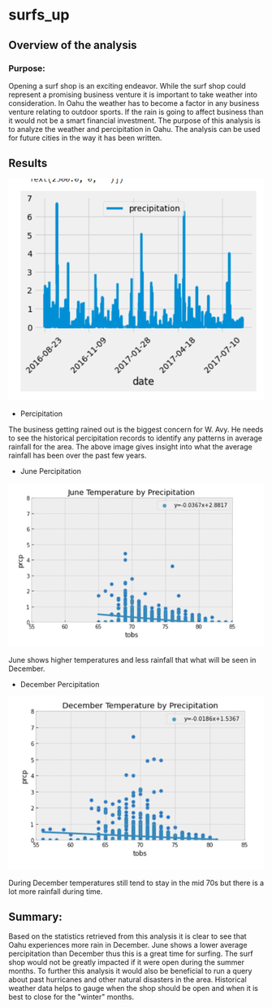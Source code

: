 # surfs_up
## Overview of the analysis
### Purpose:
Opening a surf shop is an exciting endeavor. While the surf shop could represent a promising business venture it is important to take weather into consideration. In Oahu the weather has to become a factor in any business venture relating to outdoor sports. If the rain is going to affect business than it would not be a smart financial investment. The purpose of this analysis is to analyze the weather and percipitation in Oahu. The analysis can be used for future cities in the way it has been written.

## Results

![](https://github.com/lightbright832/surfs_up/blob/main/Percipitation.png)

* Percipitation

The business getting rained out is the biggest concern for W. Avy. He needs to see the historical percipitation records to identify any patterns in average rainfall for the area. The above image gives insight into what the average rainfall has been over the past few years.

* June Percipitation

![](https://github.com/lightbright832/surfs_up/blob/main/June%20Percipitation.png)

June shows higher temperatures and less rainfall that what will be seen in December. 

* December Percipitation

![](https://github.com/lightbright832/surfs_up/blob/main/December%20Percipitation.png)

During December temperatures still tend to stay in the mid 70s but there is a lot more rainfall during time. 

## Summary:
Based on the statistics retrieved from this analysis it is clear to see that Oahu experiences more rain in December. June shows a lower average percipitation than December thus this is a great time for surfing. The surf shop would not be greatly impacted if it were open during the summer months. To further this analysis it would also be beneficial to run a query about past hurricanes and other natural disasters in the area. Historical weather data helps to gauge when the shop should be open and when it is best to close for the "winter" months. 


